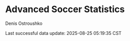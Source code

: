 # Advanced Soccer Statistics
Denis Ostroushko

<!-- gfm -->

Last successful data update: 2025-08-25 05:19:35 CST

